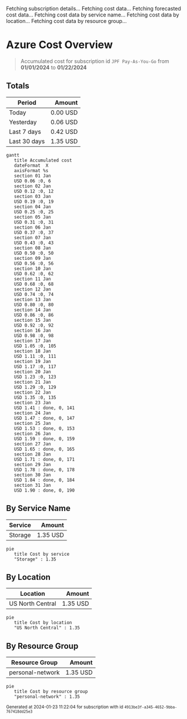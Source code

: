Fetching subscription details...
Fetching cost data...
Fetching forecasted cost data...
Fetching cost data by service name...
Fetching cost data by location...
Fetching cost data by resource group...
# Azure Cost Overview

> Accumulated cost for subscription id `JPF Pay-As-You-Go` from **01/01/2024** to **01/22/2024**

## Totals

|Period|Amount|
|---|---:|
|Today|0.00 USD|
|Yesterday|0.06 USD|
|Last 7 days|0.42 USD|
|Last 30 days|1.35 USD|

```mermaid
gantt
   title Accumulated cost
   dateFormat  X
   axisFormat %s
   section 01 Jan
   USD 0.06 :0, 6
   section 02 Jan
   USD 0.12 :0, 12
   section 03 Jan
   USD 0.19 :0, 19
   section 04 Jan
   USD 0.25 :0, 25
   section 05 Jan
   USD 0.31 :0, 31
   section 06 Jan
   USD 0.37 :0, 37
   section 07 Jan
   USD 0.43 :0, 43
   section 08 Jan
   USD 0.50 :0, 50
   section 09 Jan
   USD 0.56 :0, 56
   section 10 Jan
   USD 0.62 :0, 62
   section 11 Jan
   USD 0.68 :0, 68
   section 12 Jan
   USD 0.74 :0, 74
   section 13 Jan
   USD 0.80 :0, 80
   section 14 Jan
   USD 0.86 :0, 86
   section 15 Jan
   USD 0.92 :0, 92
   section 16 Jan
   USD 0.98 :0, 98
   section 17 Jan
   USD 1.05 :0, 105
   section 18 Jan
   USD 1.11 :0, 111
   section 19 Jan
   USD 1.17 :0, 117
   section 20 Jan
   USD 1.23 :0, 123
   section 21 Jan
   USD 1.29 :0, 129
   section 22 Jan
   USD 1.35 :0, 135
   section 23 Jan
   USD 1.41 : done, 0, 141
   section 24 Jan
   USD 1.47 : done, 0, 147
   section 25 Jan
   USD 1.53 : done, 0, 153
   section 26 Jan
   USD 1.59 : done, 0, 159
   section 27 Jan
   USD 1.65 : done, 0, 165
   section 28 Jan
   USD 1.71 : done, 0, 171
   section 29 Jan
   USD 1.78 : done, 0, 178
   section 30 Jan
   USD 1.84 : done, 0, 184
   section 31 Jan
   USD 1.90 : done, 0, 190
```

## By Service Name

|Service|Amount|
|---|---:|
|Storage|1.35 USD|

```mermaid
pie
   title Cost by service
   "Storage" : 1.35
```

## By Location

|Location|Amount|
|---|---:|
|US North Central|1.35 USD|

```mermaid
pie
   title Cost by location
   "US North Central" : 1.35
```

## By Resource Group

|Resource Group|Amount|
|---|---:|
|personal-network|1.35 USD|

```mermaid
pie
   title Cost by resource group
   "personal-network" : 1.35
```

<sup>Generated at 2024-01-23 11:22:04 for subscription with id `4913be3f-a345-4652-9bba-767418dd25e3`</sup>
